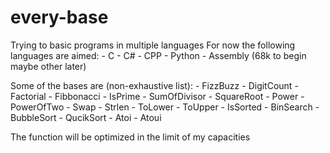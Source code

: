 # every-base

Trying to basic programs in multiple languages
For now the following languages are aimed:
    - C
    - C#
    - CPP
    - Python
    - Assembly (68k to begin maybe other later)


Some of the bases are (non-exhaustive list):
    - FizzBuzz
    - DigitCount
    - Factorial
    - Fibbonacci
    - IsPrime
    - SumOfDivisor
    - SquareRoot
    - Power
    - PowerOfTwo
    - Swap
    - Strlen
    - ToLower
    - ToUpper
    - IsSorted
    - BinSearch
    - BubbleSort
    - QucikSort
    - Atoi
    - Atoui

The function will be optimized in the limit of my capacities
